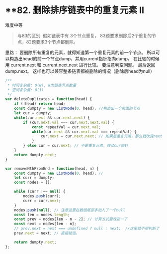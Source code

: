 # **82. 删除排序链表中的重复元素 II
难度中等

> 与83的区别:
> 假如链表中有 3个节点重复， 83题要求删除后2个重复的节点，82题要求3个节点都删除。

思路：
	要删除所有重复的元素，就得知道第一个重复元素的前一个节点。
	所以可以构造出head的前一个节点dump，并用current指针指向dump。
	在比较的时候用 current.next 和 current.next.next 进行比较。
	要注意判空问题。
	最后返回dump.next。
	这样也可以兼容整条链表都被删除的情况（删除后head为null）


```js
/**
 * 时间复杂度: O(N), N为链表节点数量
 * 空间复杂度: O(1)
 */
var deleteDuplicates = function(head) {
    if (!head) return head;
    const dumpty = new ListNode(0, head); //构造出一个前面的节点
    let cur = dumpty;
    while(cur.next && cur.next.next) {
        if (cur.next.val === cur.next.next.val) {
            const repeatVal = cur.next.val;
            while(cur.next && cur.next.val === repeatVal) {
                cur.next = cur.next.next; // 如果是重复元素，那么就改变next的指向。
            }
        } else cur = cur.next; // 不是重复元素，移动cur指针
    }
    return dumpty.next;
}

```

```js
var removeNthFromEnd = function(head, n) {
    const dumpty = new ListNode(0, head); // 
    let curr = dumpty;
    const nodes = [];

    while (curr !== null) {
        nodes.push(curr);
        curr = curr.next;
    }
    nodes.push(null); // 注意这里在数组尾部多加入了一个null
    const len = nodes.length;
    const prev = nodes[len - n - 2]; // 计算方式要改变一下
    const next = nodes[len - n];
    // prev.next = next === undefined ? null : next;  //这里就不用判断了
    prev.next = next; // 直接赋值。

    return dumpty.next;
};

```


